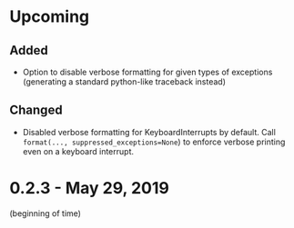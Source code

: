 # Upcoming

## Added
- Option to disable verbose formatting for given types of exceptions (generating a standard python-like traceback instead)

## Changed
- Disabled verbose formatting for KeyboardInterrupts by default. Call `format(..., suppressed_exceptions=None`) to enforce verbose printing even on a keyboard interrupt.

# 0.2.3 - May 29, 2019

(beginning of time)